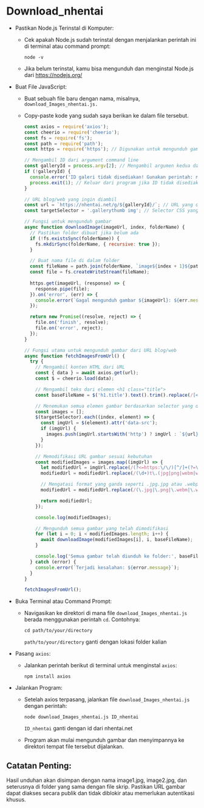 # Download_nhentai
+ Pastikan Node.js Terinstal di Komputer:
  + Cek apakah Node.js sudah terinstal dengan menjalankan perintah ini di terminal atau command prompt:
    
    ```
    node -v
    ```
  + Jika belum terinstal, kamu bisa mengunduh dan menginstal Node.js dari https://nodejs.org/
+ Buat File JavaScript:
  + Buat sebuah file baru dengan nama, misalnya, `download_Images_nhentai.js.`
  + Copy-paste kode yang sudah saya berikan ke dalam file tersebut.
    
    ```javascript
    const axios = require('axios');
    const cheerio = require('cheerio');
    const fs = require('fs');
    const path = require('path');
    const https = require('https'); // Digunakan untuk mengunduh gambar
    
    // Mengambil ID dari argument command line
    const galleryId = process.argv[2]; // Mengambil argumen kedua dari command line
    if (!galleryId) {
      console.error('ID galeri tidak disediakan! Gunakan perintah: node kode.js <galleryId>');
      process.exit(1); // Keluar dari program jika ID tidak disediakan
    }
    
    // URL blog/web yang ingin diambil
    const url = `https://nhentai.net/g/${galleryId}/`; // URL yang dibuat menggunakan ID dari command line
    const targetSelector = '.gallerythumb img'; // Selector CSS yang ditargetkan (misalnya kelas atau ID)
    
    // Fungsi untuk mengunduh gambar
    async function downloadImage(imageUrl, index, folderName) {
      // Pastikan folder dibuat jika belum ada
      if (!fs.existsSync(folderName)) {
        fs.mkdirSync(folderName, { recursive: true });
      }
    
      // Buat nama file di dalam folder
      const fileName = path.join(folderName, `image${index + 1}${path.extname(imageUrl)}`);
      const file = fs.createWriteStream(fileName);
      
      https.get(imageUrl, (response) => {
        response.pipe(file);
      }).on('error', (err) => {
        console.error(`Gagal mengunduh gambar ${imageUrl}: ${err.message}`);
      });
    
      return new Promise((resolve, reject) => {
        file.on('finish', resolve);
        file.on('error', reject);
      });
    }
    
    // Fungsi utama untuk mengunduh gambar dari URL blog/web
    async function fetchImagesFromUrl() {
      try {
        // Mengambil konten HTML dari URL
        const { data } = await axios.get(url);
        const $ = cheerio.load(data);
    
        // Mengambil teks dari elemen <h1 class="title">
        const baseFileName = $('h1.title').text().trim().replace(/[<>:"/\\|?*]+/g, '_'); // Membersihkan karakter ilegal di nama file
    
        // Menemukan semua elemen gambar berdasarkan selector yang ditentukan
        const images = [];
        $(targetSelector).each((index, element) => {
          const imgUrl = $(element).attr('data-src');
          if (imgUrl) {
            images.push(imgUrl.startsWith('http') ? imgUrl : `${url}${imgUrl}`);
          }
        });
    
        // Memodifikasi URL gambar sesuai kebutuhan
        const modifiedImages = images.map((imgUrl) => {
          let modifiedUrl = imgUrl.replace(/(?<=https:\/\/)[^/]+(?=\.nhentai)/, 'i5');
          modifiedUrl = modifiedUrl.replace(/(\d+)t\.(jpg|png|webm|webp|jpg.jpg|png\.png|webm\.webm|webp\.webp)$/, '$1.$2');
    
          // Mengatasi format yang ganda seperti .jpg.jpg atau .webp.webp
          modifiedUrl = modifiedUrl.replace(/(\.jpg|\.png|\.webm|\.webp|\.jpg\.jpg|\.png\.png|\.webm\.webm|\.webp\.webp)\1$/, '$1');
    
          return modifiedUrl;
        });
    
        console.log(modifiedImages);
    
        // Mengunduh semua gambar yang telah dimodifikasi
        for (let i = 0; i < modifiedImages.length; i++) {
          await downloadImage(modifiedImages[i], i, baseFileName);
        }
    
        console.log('Semua gambar telah diunduh ke folder:', baseFileName);
      } catch (error) {
        console.error(`Terjadi kesalahan: ${error.message}`);
      }
    }
    
    fetchImagesFromUrl();
    ```
+ Buka Terminal atau Command Prompt:
  + Navigasikan ke direktori di mana file `download_Images_nhentai.js` berada menggunakan perintah `cd`. Contohnya:
    
    ```
    cd path/to/your/directory
    ```
    `path/to/your/directory` ganti dengan lokasi folder kalian
+ Pasang `axios`:
  + Jalankan perintah berikut di terminal untuk menginstal `axios`:
    
    ```
    npm install axios
    ```
+ Jalankan Program:
  + Setelah axios terpasang, jalankan file `download_Images_nhentai.js` dengan perintah:
    ```
    node download_Images_nhentai.js ID_nhentai
    ```
    
    `ID_nhentai` ganti dengan id dari nhentai.net
  
  + Program akan mulai mengunduh gambar dan menyimpannya ke direktori tempat file tersebut dijalankan.
 
## Catatan Penting:

Hasil unduhan akan disimpan dengan nama image1.jpg, image2.jpg, dan seterusnya di folder yang sama dengan file skrip.
Pastikan URL gambar dapat diakses secara publik dan tidak diblokir atau memerlukan autentikasi khusus.
